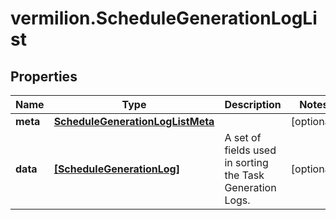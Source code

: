 # vermilion.ScheduleGenerationLogList

## Properties

Name | Type | Description | Notes
------------ | ------------- | ------------- | -------------
**meta** | [**ScheduleGenerationLogListMeta**](ScheduleGenerationLogListMeta.md) |  | [optional] 
**data** | [**[ScheduleGenerationLog]**](ScheduleGenerationLog.md) | A set of fields used in sorting the Task Generation Logs. | [optional] 


